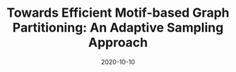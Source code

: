 ---
title: "Towards Efficient Motif-based Graph Partitioning:
An Adaptive Sampling Approach"
authors:
- Shixun Huang
- Yuchen Li
- admin
- Zhao Li


publication_types: ["1"]
publication: In *the 37th International Conference on Data Engineering (ICDE) 2021*
publication_short: In *IEEE ICDE 2021*
date: "2020-10-10"



#tags:
#- Source Themes
featured: true

links:
- name: Code
  url: https://github.com/rmitbggroup/SMGP
- name: Video
  url: https://youtu.be/oN4iV2Tlv-w
url_pdf: 'papers/ICDE21-gp-TR.pdf'


---